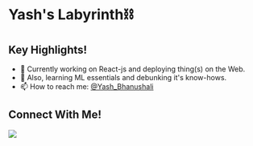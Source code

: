 # Yash's Labyrinth⛓️
 ## Key Highlights!
 - 🔭 Currently working on React-js and deploying thing(s) on the Web.
 - 🌱 Also, learning ML essentials and debunking it's know-hows.
 - 📫 How to reach me: <a href="mailto:yash.bhanushali@sakec.ac.in">@Yash_Bhanushali</a>
 
 ## Connect With Me!
 <a href="https://www.linkedin.com/in/yash-bhanushali-29476319a/"><img src="https://img.icons8.com/metro/26/000000/linkedin.png"/></a> 
 


